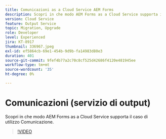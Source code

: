 ```yaml
---
title: Comunicazioni as a Cloud Service AEM Forms
description: Scopri in che modo AEM Forms as a Cloud Service supporta il caso d’uso Comunicazioni.
version: Cloud Service
feature: Output Service
topic: Migration, Upgrade
role: Developer
level: Experienced
jira: KT-8917
thumbnail: 336967.jpeg
exl-id: ef5864cb-69e1-454b-9d9b-fa14983d80e3
duration: 401
source-git-commit: 9fef4b77a2c70c8cf525d42686f4120e481945ee
workflow-type: tm+mt
source-wordcount: '35'
ht-degree: 0%

---
```


# Comunicazioni (servizio di output)

Scopri in che modo AEM Forms as a Cloud Service supporta il caso di utilizzo Comunicazione.

>[!VIDEO](https://video.tv.adobe.com/v/336967?quality=12&learn=on)
